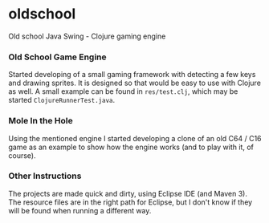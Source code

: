 # oldschool
Old school Java Swing - Clojure gaming engine

### Old School Game Engine

Started developing of a small gaming framework with detecting a few keys and drawing sprites.
It is designed so that would be easy to use with Clojure as well.
A small example can be found in `res/test.clj`, which may be started `ClojureRunnerTest.java`.

### Mole In the Hole

Using the mentioned engine I started developing a clone of an old C64 / C16 game
as an example to show how the engine works (and to play with it, of course).

### Other Instructions

The projects are made quick and dirty, using Eclipse IDE (and Maven 3).
The resource files are in the right path for Eclipse, but I don't know if they will be found
when running a different way.


